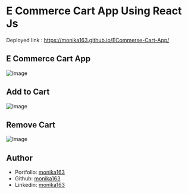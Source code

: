 # E Commerce Cart App Using React Js

Deployed link : https://monika163.github.io/ECommerse-Cart-App/

##  E Commerce Cart App
![Image](https://github.com/user-attachments/assets/74e9cc8e-abdc-49c9-8a39-4a1eb4acce84)

## Add to Cart
![Image](https://github.com/user-attachments/assets/50be87d0-83e5-4fd2-ae85-d022ff495028)

## Remove Cart 
![Image](https://github.com/user-attachments/assets/cfe5343c-79d0-4b8c-a380-d45201f74c07)

## Author

- Portfolio: [monika163](----)
- Github: [monika163](https://github.com/monika163)
- Linkedin: [monika163](https://www.linkedin.com/in/monika-dewangan-78a427149/)
